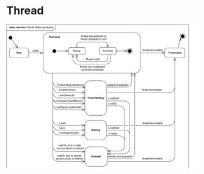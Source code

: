 # Thread



![title](https://raw.githubusercontent.com/pallcard/noteImg/master/noteImg/2020/04/05/1586091482126-1586091482190.png)